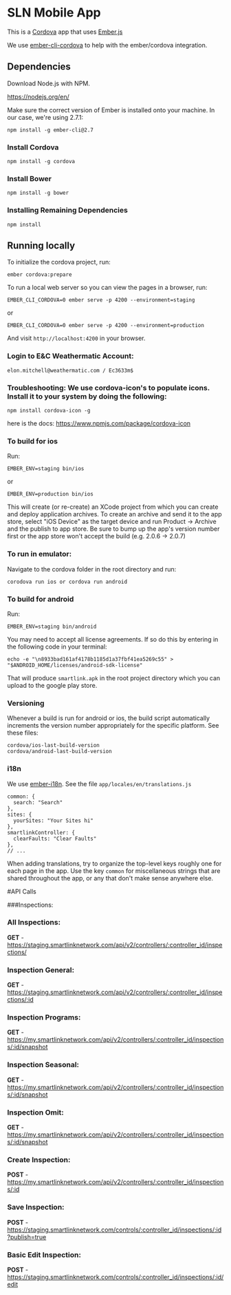 # SLN Mobile App

This is a [Cordova](https://cordova.apache.org/) app that uses [Ember.js](http://emberjs.com/)

We use [ember-cli-cordova](https://github.com/poetic/ember-cli-cordova) to help with the ember/cordova integration.

## Dependencies

Download Node.js with NPM. 

https://nodejs.org/en/

Make sure the correct version of Ember is installed onto your machine. In our case, we're using 2.7.1:

    npm install -g ember-cli@2.7

### Install Cordova

    npm install -g cordova
    
### Install Bower

    npm install -g bower
    
### Installing Remaining Dependencies

    npm install

## Running locally

To initialize the cordova project, run:

    ember cordova:prepare

To run a local web server so you can view the pages in a browser, run:

    EMBER_CLI_CORDOVA=0 ember serve -p 4200 --environment=staging

or 

    EMBER_CLI_CORDOVA=0 ember serve -p 4200 --environment=production

And visit `http://localhost:4200` in your browser.

### Login to E&C Weathermatic Account:

    elon.mitchell@weathermatic.com / Ec3633m$

### Troubleshooting: We use cordova-icon's to populate icons. Install it to your system by doing the following:

    npm install cordova-icon -g

here is the docs: https://www.npmjs.com/package/cordova-icon

### To build for ios

Run:

    EMBER_ENV=staging bin/ios
 
or 

    EMBER_ENV=production bin/ios

This will create (or re-create) an XCode project from which you can create and deploy application archives.  To create an archive and send it to the app store, select "iOS Device" as the target device and run Product -> Archive and the publish to app store.  Be sure to bump up the app's version number first or the app store won't accept the build (e.g. 2.0.6 -> 2.0.7)


### To run in emulator:

Navigate to the cordova folder in the root directory and run:

    corodova run ios or cordova run android

### To build for android

Run:

    EMBER_ENV=staging bin/android

You may need to accept all license agreements. If so do this by entering in the following code in your terminal:

    echo -e "\n8933bad161af4178b1185d1a37fbf41ea5269c55" > "$ANDROID_HOME/licenses/android-sdk-license"

That will produce `smartlink.apk` in the root project directory which you can upload to the google play store.

### Versioning

Whenever a build is run for android or ios, the build script automatically increments the version number appropriately for the specific platform. See these files:

    cordova/ios-last-build-version
    cordova/android-last-build-version


### i18n

We use [ember-i18n](https://github.com/jamesarosen/ember-i18n). See the file `app/locales/en/translations.js`

    common: {
      search: "Search"
    },
    sites: {
      yourSites: "Your Sites hi"
    },
    smartlinkController: {
      clearFaults: "Clear Faults"
    },
    // ...

When adding translations, try to organize the top-level keys roughly one for each page in the app. Use the key `common` for miscellaneous strings that are shared throughout the app, or any that don't make sense anywhere else.


#API Calls

###Inspections:

### All Inspections:  
**GET** - https://staging.smartlinknetwork.com/api/v2/controllers/:controller_id/inspections/

### Inspection General:  
**GET** - https://staging.smartlinknetwork.com/api/v2/controllers/:controller_id/inspections/:id

### Inspection Programs:     
**GET** - https://my.smartlinknetwork.com/api/v2/controllers/:controller_id/inspections/:id/snapshot

### Inspection Seasonal:   
**GET** - https://my.smartlinknetwork.com/api/v2/controllers/:controller_id/inspections/:id/snapshot

### Inspection Omit:   
**GET** - https://my.smartlinknetwork.com/api/v2/controllers/:controller_id/inspections/:id/snapshot

### Create Inspection:   
**POST** - https://my.smartlinknetwork.com/api/v2/controllers/:controller_id/inspections/:id

### Save Inspection:    
**POST** - https://staging.smartlinknetwork.com/controls/:controller_id/inspections/:id?publish=true

### Basic Edit Inspection:   
**POST** - https://staging.smartlinknetwork.com/controls/:controller_id/inspections/:id/edit